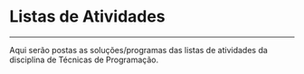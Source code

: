 # Listas de Atividades

---

Aqui serão postas as soluções/programas das listas de atividades da disciplina de Técnicas de Programação.